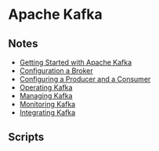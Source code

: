 # Apache Kafka

## Notes

- [Getting Started with Apache Kafka](./docs/getting_started_with_apache_kafka.md)
- [Configuration a Broker]()
- [Configuring a Producer and a Consumer]()
- [Operating Kafka]()
- [Managing Kafka]()
- [Monitoring Kafka]()
- [Integrating Kafka]()





## Scripts


